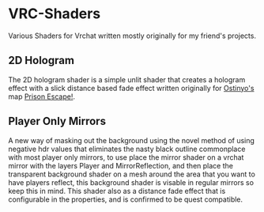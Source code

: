 # VRC-Shaders
Various Shaders for Vrchat written mostly originally for my friend's projects.

## 2D Hologram
The 2D hologram shader is a simple unlit shader that creates a hologram effect with a slick distance based fade effect written originally for [Ostinyo's](https://vrchat.com/home/user/usr_b231cc91-30ea-4181-8ae6-d7dd85794120) map [Prison Escape!](https://vrchat.com/home/world/wrld_14750dd6-26a1-4edb-ae67-cac5bcd9ed6a).

## Player Only Mirrors
A new way of masking out the background using the novel method of using negative hdr values that eliminates the nasty black outline commonplace with most player only mirrors, to use place the mirror shader on a vrchat mirror with the layers Player and MirrorReflection, and then place the transparent background shader on a mesh around the area that you want to have players reflect, this background shader is visable in regular mirrors so keep this in mind. This shader also as a distance fade effect that is configurable in the properties, and is confirmed to be quest compatible.
